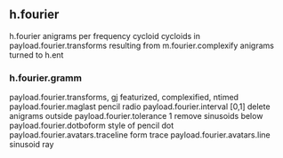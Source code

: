 ## h.fourier
   h.fourier anigrams per frequency cycloid
   cycloids in payload.fourier.transforms resulting from m.fourier.complexify
   anigrams turned to h.ent

### h.fourier.gramm
  payload.fourier.transforms, gj featurized, complexified, ntimed
  payload.fourier.maglast pencil radio
  payload.fourier.interval [0,1] delete anigrams outside
  payload.fourier.tolerance 1 remove sinusoids below
  payload.fourier.dotboform style of pencil dot
  payload.fourier.avatars.traceline  form trace
  payload.fourier.avatars.line  sinusoid ray